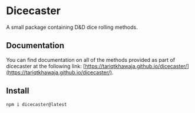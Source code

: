# Dicecaster

A small package containing D&D dice rolling methods.

## Documentation

You can find documentation on all of the methods provided as part of dicecaster
at the following link:
[https://tariqtkhawaja.github.io/dicecaster/](https://tariqtkhawaja.github.io/dicecaster/).

## Install

```bash
npm i dicecaster@latest
```

